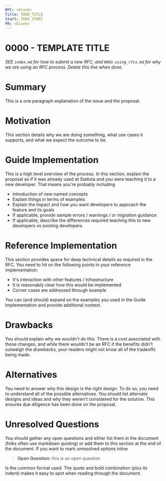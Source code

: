 ```yaml
---
RFC: <blank>
Title: TODO_TITLE
Start: TODO_START
PR: <blank>
---
```


# 0000 - TEMPLATE TITLE

*SEE `index.md` for how to submit a new RFC, and `0001-using_rfcs.md` for why we are using an RFC process. Delete this line when done.*

# Summary
This is a one paragraph explanation of the issue and the proposal.

# Motivation
This section details why we are doing something, what use cases it supports, and what we expect the outcome to be.

# Guide Implementation
This is a high level overview of the process. In this section, explain the proposal as if it was already used at Statista and you were teaching it to a new developer. That means you're probably including

* Introduction of new named concepts
* Explain things in terms of examples
* Explain the impact and how you want developers to approach the feature and its goals
* If applicable, provide sample errors / warnings / or migration guidance
* If applicable, describe the differences required teaching this to new developers vs existing developers

# Reference Implementation
This section provides space for deep technical details as required in the RFC. You need to hit on the following points in your reference implementation:

* It's interaction with other features / infrastructure
* It is reasonably clear how this would be implemented
* Corner cases are addressed through example

You can (and should) expand on the examples you used in the Guide Implementation and provide additional context.

# Drawbacks
You should explain why we _wouldn't_ do this. There is a cost associated with these changes, and while there wouldn't be an RFC if the benefits didn't outweigh the drawbacks, your readers might not know all of the tradeoffs being made.

# Alternatives
You need to answer why this design is the right design. To do so, you need to understand all of the possible alternatives. You should list alternate designs and ideas and why they weren't considered for the solution. This ensures due diligence has been done on the proposal.

# Unresolved Questions
You should gather any open questions and either list them in the document (folks often use markdown quoting) or add them to this section at the end of the document. If you want to mark unresolved options inline

> **Open Question:** this is an open question

Is the common format used. The quote and bold combination (plus its indent) makes it easy to spot when reading through the document.
